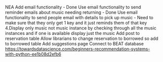 NEA
Add email functionality - Done
Use email functionality to send reminder emails about music needing returning - Done
Use email functionality to send people email with details to pick up music - Need to make sure that they only get 1 key and it just reminds them of that key 4.Display only music not music instance by checking through all the music instances and if one is available display just the music
Add post to reservation table
Allow librarians to change reservation to borrowed so add to borrowed table
Add suggestions page
Connect to BEAT database
https://towardsdatascience.com/beginners-recommendation-systems-with-python-ee1b08d2efb6
